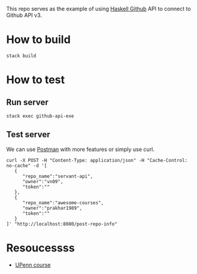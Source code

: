 This repo serves as the example of using [Haskell Github](https://github.com/phadej/github) API to connect
to Github API v3.

# How to build

```
stack build
```

# How to test
## Run server

```
stack exec github-api-exe
```

## Test server
We can use [Postman](https://www.getpostman.com/) with more features or simply use curl.
```
curl -X POST -H "Content-Type: application/json" -H "Cache-Control: no-cache" -d '[
   {
      "repo_name":"servant-api",
      "owner":"vn09",
      "token":""
   },
   {
      "repo_name":"awesome-courses",
      "owner":"prakhar1989",
      "token":""
   }
]' "http://localhost:8080/post-repo-info"
```

# Resoucessss
* [UPenn course](http://www.seas.upenn.edu/~cis194/fall16/)


